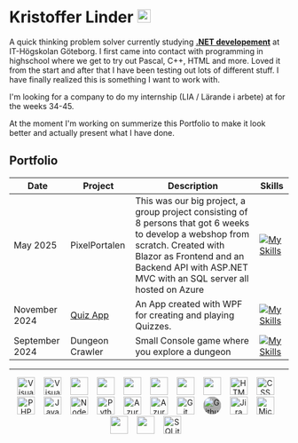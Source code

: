 # Kristoffer Linder <a href="https://www.linkedin.com/in/liiinder/"><img style="width: 1.5rem;" src="https://upload.wikimedia.org/wikipedia/commons/8/81/LinkedIn_icon.svg" /></a>

A quick thinking problem solver currently studying **[.NET developement](https://www.iths.se/utbildningar/netutvecklare/)** at IT-Högskolan Göteborg. I first came into contact with programming in highschool where we get to try out Pascal, C++, HTML and more. Loved it from the start and after that I have been testing out lots of different stuff. I have finally realized this is something I want to work with.

I'm looking for a company to do my internship (LIA / Lärande i arbete) at for the weeks 34-45.

At the moment I'm working on summerize this Portfolio to make it look better and actually present what I have done.

## Portfolio

|Date|Project|Description|Skills|
|--|--|--|--|
|May 2025 |PixelPortalen|This was our big project, a group project consisting of 8 persons that got 6 weeks to develop a webshop from scratch. Created with Blazor as Frontend and an Backend API with ASP.NET MVC with an SQL server all hosted on Azure |[![My Skills](https://skillicons.dev/icons?i=dotnet,cs,azure,bootstrap,css,html,mysql,discord&perline=3)](https://skillicons.dev) ||
|November 2024| [Quiz App](https://github.com/liiinder/Labb_03_Quiz_App) | An App created with WPF for creating and playing Quizzes. | [![My Skills](https://skillicons.dev/icons?i=dotnet,cs,vscode,github&perline=2)](https://skillicons.dev) |
|September 2024| Dungeon Crawler|Small Console game where you explore a dungeon|[![My Skills](https://skillicons.dev/icons?i=cs,vscode,github&perline=2)](https://skillicons.dev)|
----
<!-- https://github.com/tandpfun/skill-icons?tab=readme-ov-file#icons-list -->

<div style="text-align: center;">
    <img alt="Visual Studio" style="margin-right: 0.75rem; width: 2rem;" src="https://cdn.jsdelivr.net/gh/devicons/devicon@latest/icons/visualstudio/visualstudio-original.svg" />
    <img alt="Visual Studio Code" style="margin-right: 0.75rem; width: 2rem;" src="https://cdn.jsdelivr.net/gh/devicons/devicon@latest/icons/vscode/vscode-original.svg" />
    <img style="margin-right: 0.75rem; width: 2rem;" src="https://cdn.jsdelivr.net/gh/devicons/devicon@latest/icons/chrome/chrome-original.svg" />
    <img style="margin-right: 0.75rem; width: 2rem;" src="https://cdn.jsdelivr.net/gh/devicons/devicon@latest/icons/dot-net/dot-net-plain-wordmark.svg" />
    <img style="margin-right: 0.75rem; width: 2rem;" src="https://cdn.jsdelivr.net/gh/devicons/devicon@latest/icons/csharp/csharp-original.svg" />
    <img style="margin-right: 0.75rem; width: 2rem;" src="https://cdn.jsdelivr.net/gh/devicons/devicon@latest/icons/blazor/blazor-original.svg" />
    <img style="margin-right: 0.75rem; width: 2rem;" src="https://cdn.jsdelivr.net/gh/devicons/devicon@latest/icons/bootstrap/bootstrap-original.svg" />
    <img style="margin-right: 0.75rem; width: 2rem;" src="https://cdn.jsdelivr.net/gh/devicons/devicon@latest/icons/yaml/yaml-original.svg" />
    <img style="margin-right: 0.75rem; width: 2rem;" alt="HTML" src="https://cdn.jsdelivr.net/gh/devicons/devicon@latest/icons/html5/html5-plain.svg" />
    <img style="margin-right: 0.75rem; width: 2rem;" alt="CSS" src="https://cdn.jsdelivr.net/gh/devicons/devicon@latest/icons/css3/css3-original.svg" />
    <img style="margin-right: 0.75rem; width: 2rem;" alt="PHP" src="https://cdn.jsdelivr.net/gh/devicons/devicon@latest/icons/php/php-original.svg" />
    <img style="margin-right: 0.75rem; width: 2rem;" alt="Javascript" src="https://cdn.jsdelivr.net/gh/devicons/devicon@latest/icons/javascript/javascript-original.svg" />
    <img style="margin-right: 0.75rem; width: 2rem;" alt="Node.js" src="https://cdn.jsdelivr.net/gh/devicons/devicon@latest/icons/nodejs/nodejs-original.svg" />
    <img style="margin-right: 0.75rem; width: 2rem;" alt="Python" src="https://cdn.jsdelivr.net/gh/devicons/devicon@latest/icons/python/python-original.svg" />
    <img style="margin-right: 0.75rem; width: 2rem;" alt="Azure" src="https://cdn.jsdelivr.net/gh/devicons/devicon@latest/icons/azure/azure-original.svg" />
    <img style="margin-right: 0.75rem; width: 2rem;" alt="Azure DevOps" src="https://cdn.jsdelivr.net/gh/devicons/devicon@latest/icons/azuredevops/azuredevops-original.svg" />
    <img style="margin-right: 0.75rem; width: 2rem;" alt="Git" src="https://cdn.jsdelivr.net/gh/devicons/devicon@latest/icons/git/git-original.svg" />
    <img style="margin-right: 0.75rem; width: 2rem; background: #aaa; border-radius: 1rem;" alt="Github" src="https://cdn.jsdelivr.net/gh/devicons/devicon@latest/icons/github/github-original.svg" />
    <img style="margin-right: 0.75rem; width: 2rem;" alt="Jira" src="https://cdn.jsdelivr.net/gh/devicons/devicon@latest/icons/jira/jira-original.svg" />
    <img style="margin-right: 0.75rem; width: 2rem;" alt="MicrosoftSQLSever" src="https://cdn.jsdelivr.net/gh/devicons/devicon/icons/microsoftsqlserver/microsoftsqlserver-original.svg" />
    <img style="margin-right: 0.75rem; width: 2rem;" src="https://cdn.jsdelivr.net/gh/devicons/devicon@latest/icons/mysql/mysql-original.svg" />
    <img style="margin-right: 0.75rem; width: 2rem;" src="https://cdn.jsdelivr.net/gh/devicons/devicon@latest/icons/mongodb/mongodb-original.svg" />
    <img style="margin-right: 0.75rem; width: 2rem;" alt="SQLite" src="https://cdn.jsdelivr.net/gh/devicons/devicon/icons/sqlite/sqlite-original.svg" />
</div>

<!-- https://devicon.dev/ -->